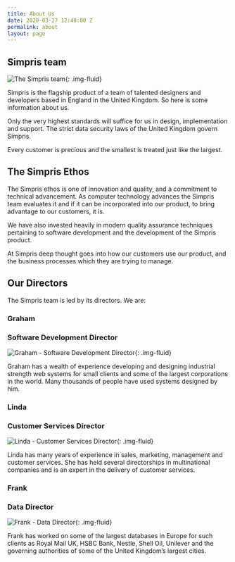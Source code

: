 ```yaml
---
title: About Us
date: 2020-03-27 12:48:00 Z
permalink: about
layout: page
---
```


## Simpris team

![The Simpris team](https://res.cloudinary.com/goodlycode/image/upload/v1585489016/simpris/team.jpg){: .img-fluid}

Simpris is the flagship product of a team of talented designers and developers based in England in the United Kingdom. So here is some information about us.

Only the very highest standards will suffice for us in design, implementation and support. The strict data security laws of the United Kingdom govern Simpris.

Every customer is precious and the smallest is treated just like the largest.

## The Simpris Ethos
The Simpris ethos is one of innovation and quality, and a commitment to technical advancement. As computer technology advances the Simpris team evaluates it and if it can be incorporated into our product, to bring advantage to our customers, it is.

We have also invested heavily in modern quality assurance techniques pertaining to software development and the development of the Simpris product.

At Simpris deep thought goes into how our customers use our product, and the business processes which they are trying to manage.

## Our Directors
The Simpris team is led by its directors. We are:

### Graham

### Software Development Director

![Graham - Software Development Director](https://res.cloudinary.com/goodlycode/image/upload/v1585489016/simpris/2013-graham-225x300.jpg){: .img-fluid}

Graham has a wealth of experience developing and designing industrial strength web systems for small clients and some of the largest corporations in the world.
Many thousands of people have used systems designed by
him.

### Linda

### Customer Services Director

![Linda - Customer Services Director](https://res.cloudinary.com/goodlycode/image/upload/v1585489016/simpris/DSC_0090.png){: .img-fluid}

Linda has many years of experience in sales, marketing, management and customer services. She has held several directorships in multinational companies
and is an expert in the delivery of customer services.

### Frank

### Data Director

![Frank - Data Director](https://res.cloudinary.com/goodlycode/image/upload/v1585489016/simpris/IMG057.jpg){: .img-fluid}

Frank has worked on some of the largest databases in Europe for such clients as Royal Mail UK, HSBC Bank, Nestle, Shell Oil, Unilever and the governing authorities of some of the United Kingdom’s largest cities.